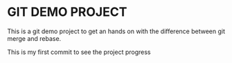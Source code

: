 # GIT DEMO PROJECT
 
This is a git demo project to get an hands on with the difference between git merge and rebase.

This is my first commit to see the project progress
